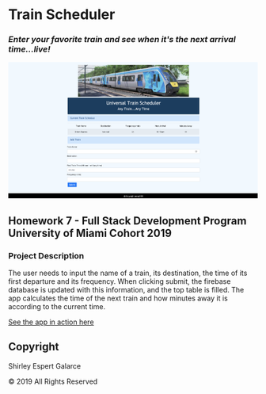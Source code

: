 # Train Scheduler

### *Enter your favorite train and see when it's the next arrival time...live!*

![screenshot](https://github.com/sespert/Bootstrap-Portfolio/blob/master/assets/images/TrainScheduler.png)

## Homework 7 - Full Stack Development Program University of Miami Cohort 2019

### Project Description

The user needs to input the name of a train, its destination, the time of its first departure and its frequency.
When clicking submit, the firebase database is updated with this information, and the top table is filled.
The app calculates the time of the next train and how minutes away it is according to the current time.

 [See the app in action here](https://sespert.github.io/Train-Scheduler)

## Copyright

Shirley Espert Galarce

© 2019 All Rights Reserved
